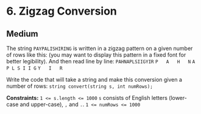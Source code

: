 # 6. Zigzag Conversion

## Medium

The string `PAYPALISHIRING` is written in a zigzag pattern on a given number of rows like this: (you may want to
display this pattern in a fixed font for better legibility). And then read line by line: `PAHNAPLSIIGYIR`
`P   A   H   N`
`A P L S I I G`
`Y   I   R`

Write the code that will take a string and make this conversion given a number of rows:
`string convert(string s, int numRows);`

**Constraints:**
`1 <= s.length <= 1000`
`s` consists of English letters (lower-case and upper-case), `,` and `.`.
`1 <= numRows <= 1000`

